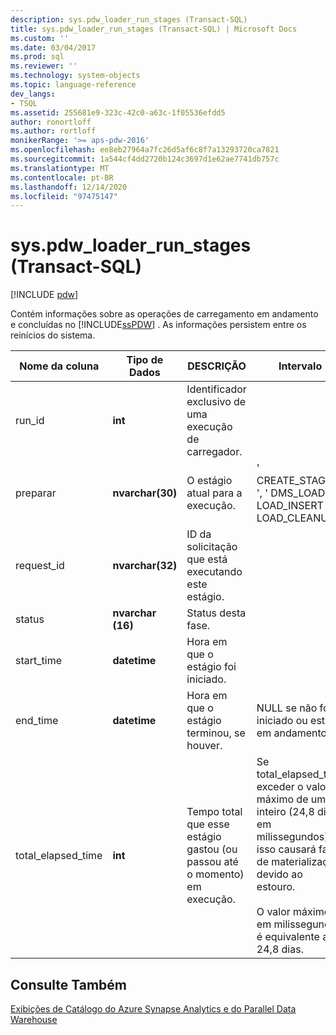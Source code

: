 ```yaml
---
description: sys.pdw_loader_run_stages (Transact-SQL)
title: sys.pdw_loader_run_stages (Transact-SQL) | Microsoft Docs
ms.custom: ''
ms.date: 03/04/2017
ms.prod: sql
ms.reviewer: ''
ms.technology: system-objects
ms.topic: language-reference
dev_langs:
- TSQL
ms.assetid: 255681e9-323c-42c0-a63c-1f05536efdd5
author: ronortloff
ms.author: rortloff
monikerRange: '>= aps-pdw-2016'
ms.openlocfilehash: ee8eb27964a7fc26d5af6c8f7a13293720ca7821
ms.sourcegitcommit: 1a544cf4dd2720b124c3697d1e62ae7741db757c
ms.translationtype: MT
ms.contentlocale: pt-BR
ms.lasthandoff: 12/14/2020
ms.locfileid: "97475147"
---
```

# <a name="syspdw_loader_run_stages-transact-sql"></a>sys.pdw_loader_run_stages (Transact-SQL)
[!INCLUDE [pdw](../../includes/applies-to-version/pdw.md)]

  Contém informações sobre as operações de carregamento em andamento e concluídas no [!INCLUDE[ssPDW](../../includes/sspdw-md.md)] . As informações persistem entre os reinícios do sistema.  
  
| Nome da coluna | Tipo de Dados | DESCRIÇÃO | Intervalo |
| ----------- | --------- | ----------- | ----- |
|run_id|**int**|Identificador exclusivo de uma execução de carregador.||  
|preparar|**nvarchar(30)**|O estágio atual para a execução.|' CREATE_STAGING ', ' DMS_LOAD ', ' LOAD_INSERT ', ' LOAD_CLEANUP '|  
|request_id|**nvarchar(32)**|ID da solicitação que está executando este estágio.||  
|status|**nvarchar (16)**|Status desta fase.||  
|start_time|**datetime**|Hora em que o estágio foi iniciado.||  
|end_time|**datetime**|Hora em que o estágio terminou, se houver.|NULL se não for iniciado ou estiver em andamento.|  
|total_elapsed_time|**int**|Tempo total que esse estágio gastou (ou passou até o momento) em execução.|Se total_elapsed_time exceder o valor máximo de um inteiro (24,8 dias em milissegundos), isso causará falha de materialização devido ao estouro.<br /><br /> O valor máximo em milissegundos é equivalente a 24,8 dias.|  
  
## <a name="see-also"></a>Consulte Também  
 [Exibições de Catálogo do Azure Synapse Analytics e do Parallel Data Warehouse](../../relational-databases/system-catalog-views/sql-data-warehouse-and-parallel-data-warehouse-catalog-views.md)  
  
  
